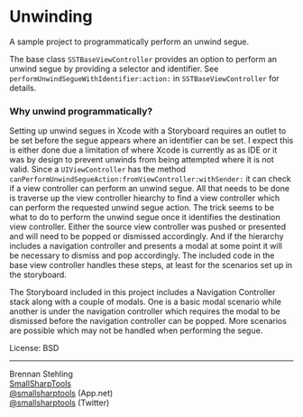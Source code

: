 Unwinding
=========

A sample project to programmatically perform an unwind segue.

The base class `SSTBaseViewController` provides an option to perform an unwind segue by providing a selector and identifier. See `performUnwindSegueWithIdentifier:action:` in `SSTBaseViewController` for details.

### Why unwind programmatically?

Setting up unwind segues in Xcode with a Storyboard requires an outlet to be set before the segue appears where an identifier can be set. I expect this is either done due a limitation of where Xcode is currently as as IDE or it was by design to prevent unwinds from being attempted where it is not valid. Since a `UIViewController` has the method `canPerformUnwindSegueAction:fromViewController:withSender:` it can check if a view controller can perform an unwind segue. All that needs to be done is traverse up the view controller hiearchy to find a view controller which can perform the requested unwind segue action. The trick seems to be what to do to perform the unwind segue once it identifies the destination view controller. Either the source view controller was pushed or presented and will need to be popped or dismissed accordingly. And if the hierarchy includes a navigation controller and presents a modal at some point it will be necessary to dismiss and pop accordingly. The included code in the base view controller handles these steps, at least for the scenarios set up in the storyboard.

The Storyboard included in this project includes a Navigation Controller stack along with a couple of modals. One is a basic modal scenario while another is under the navigation controller which requires the modal to be dismissed before the navigation controller can be popped. More scenarios are possible which may not be handled when performing the segue.

License: BSD  

------

Brennan Stehling  
[SmallSharpTools](http://www.smallsharptools.com/)  
[@smallsharptools](https://alpha.app.net/smallsharptools) (App.net)  
[@smallsharptools](https://twitter.com/smallsharptools) (Twitter)  
